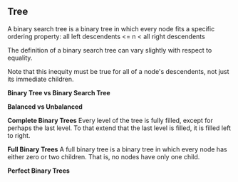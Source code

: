 ## Tree

A binary search tree is a binary tree in which every node fits a specific ordering property: all left descendents <= n < all right descendents 

The definition of a binary search tree can vary slightly with respect to equality. 

Note that this inequity must be true for all of a node's descendents, not just its immediate children. 

**Binary Tree vs Binary Search Tree**

**Balanced vs Unbalanced**

**Complete Binary Trees**
Every level of the tree is fully filled, except for perhaps the last level. To that extend that
the last level is filled, it is filled left to right. 

**Full Binary Trees**
A full binary tree is a binary tree in which every node has either zero or two children. That is, no nodes have only one child. 

**Perfect Binary Trees**